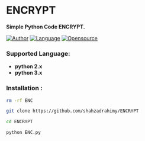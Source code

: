 # ENCRYPT 
**Simple Python Code ENCRYPT.**

[![Author](https://img.shields.io/badge/AUTHOR-SKING_TECH-blue)](https://github.com/htr-tech)
[![Language](https://img.shields.io/badge/WRITTEN%20in-python-blue)](#)
[![Opensource](https://img.shields.io/badge/OPEN%20SOURCE-NO-green)](#)

### Supported Language:
- **python 2.x**
- **python 3.x**

### Installation :

```bash
rm -rf ENC

git clone https://github.com/shahzadrahimy/ENCRYPT

cd ENCRYPT

python ENC.py
```



